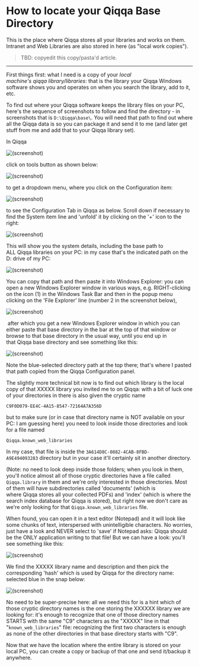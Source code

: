 # How to locate your Qiqqa Base Directory

This is the place where Qiqqa stores all your libraries and works on them. Intranet and Web Libraries are also stored in here (as "local work copies").

> TBD: copyedit this copy/pasta'd article.

---

First things first: what I need is a copy of your *local machine's qiqqa library/libraries*: that is the library your Qiqqa Windows software shows you and operates on when you search the library, add to it, etc.

To find out where your Qiqqa software keeps the library files on your PC, here's the sequence of screenshots to follow and find the directory - in screenshots that is `D:\Qiqqa\base\`. You will need that path to find out where all the Qiqqa data is so you can package it and send it to me (and later get stuff from me and add that to your Qiqqa library set).

In Qiqqa 

![(screenshot)](../assets/htlyqbd1.png)

click on tools button as shown below:

![(screenshot)](../assets/htlyqbd2.png)

to get a dropdown menu, where you click on the Configuration item:

![(screenshot)](../assets/htlyqbd3.png)

to see the Configuration Tab in Qiqqa as below. Scroll down if necessary to find the System item line and 'unfold' it by clicking on the '+' icon to the right:

![(screenshot)](../assets/htlyqbd4.png)

This will show you the system details, including the base path to ALL Qiqqa libraries on your PC: in my case that's the indicated path on the D: drive of my PC:

![(screenshot)](../assets/htlyqbd5.png)

You can copy that path and then paste it into Windows Explorer: you can open a new Windows Explorer window in various ways, e.g. RIGHT-clicking on the icon (1) in the Windows Task Bar and then in the popup menu clicking on the 'File Explorer' line (number 2 in the screenshot below),

![(screenshot)](../assets/htlyqbd6.png)

 after which you get a new Windows Explorer window in which you can either paste that base directory in the bar at the top of that window or browse to that base directory in the usual way, until you end up in that Qiqqa base directory and see something like this:

![(screenshot)](../assets/htlyqbd7.png)


Note the blue-selected directory path at the top there; that's where I pasted that path copied from the Qiqqa Configuration panel.

The slightly more technical bit now is to find out which library is the local copy of that XXXXX library you invited me to on Qiqqa:
with a bit of luck one of your directories in there is also given the cryptic name

    C9F0D079-EE4C-4A15-8547-72164A7A356D

but to make sure (or in case that directory name is NOT available on your PC: I am guessing here) you need to look inside those directories and look for a file named

    Qiqqa.known_web_libraries

In my case, that file is inside the `3A614D8C-0882-4CAB-8FBD-A9E494093283` directory but in your case it'll certainly sit in another directory.

(Note: no need to look deep inside those folders; when you look in them, you'll notice almost all of those cryptic directories have a file called
`Qiqqa.library`
in them and we're only interested in those directories. Most of them will have subdirectories called 'documents' (which is where Qiqqa stores all your collected PDFs) and 'index' (which is where the search index database for Qiqqa is stored), but right now we don't care as we're only looking for that
`Qiqqa.known_web_libraries`
file.

When found, you can open it in a text editor (Notepad) and it will look like some chunks of text, interspersed with unintelligible characters. No worries, just have a look and NEVER select to 'save' if Notepad asks: Qiqqa should be the ONLY application writing to that file! But we can have a look: you'll see something like this:

![(screenshot)](../assets/htlyqbd8.png)

We find the XXXXX library name and description and then pick the corresponding 'hash' which is used by Qiqqa for the directory name: selected blue in the snap below:

![(screenshot)](../assets/htlyqbd9.png)

No need to be super-precise here: all we need this for is a hint which of those cryptic directory names is the one storing the XXXXXX library we are looking for: it's enough to recognize that one of those directory names STARTS with the same "C9" characters as the "XXXXX" line in that "`known_web_libraries`" file: recognizing the first two characters is enough as none of the other directories in that base directory starts with "C9".

Now that we have the location where the entire library is stored on your local PC, you can create a copy or backup of that one and send it/backup it anywhere.

